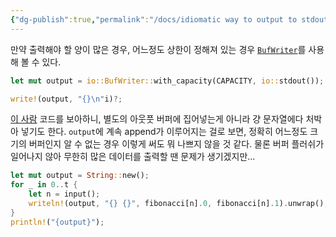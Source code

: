 ```yaml
---
{"dg-publish":true,"permalink":"/docs/idiomatic way to output to stdout when CP in rust/","title":"idiomatic way to output to stdout when CP in rust"}
---
```


만약 출력해야 할 양이 많은 경우, 어느정도 상한이 정해져 있는 경우 [`BufWriter`](https://doc.rust-lang.org/std/io/struct.BufWriter.html)를 사용해 볼 수 있다.

```rust
let mut output = io::BufWriter::with_capacity(CAPACITY, io::stdout());

write!(output, "{}\n"i)?;
```

[이 사람](https://www.acmicpc.net/source/55270815) 코드를 보아하니, 별도의 아웃풋 버퍼에 집어넣는게 아니라 걍 문자열에다 처박아 넣기도 한다. `output`에 계속 append가 이루어지는 걸로 보면, 정확히 어느정도 크기의 버퍼인지 알 수 없는 경우 이렇게 써도 뭐 나쁘지 않을 것 같다. 물론 버퍼 플러쉬가 일어나지 않아 무한히 많은 데이터를 출력할 땐 문제가 생기겠지만...

```rust
let mut output = String::new();
for _ in 0..t {
	let n = input();
	writeln!(output, "{} {}", fibonacci[n].0, fibonacci[n].1).unwrap();
}
println!("{output}");
```
